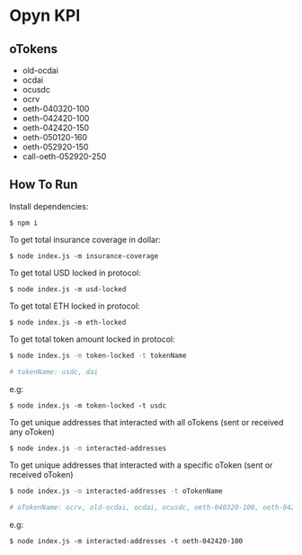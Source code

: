 # Opyn KPI

## oTokens

- old-ocdai
- ocdai
- ocusdc
- ocrv
- oeth-040320-100
- oeth-042420-100
- oeth-042420-150
- oeth-050120-160
- oeth-052920-150
- call-oeth-052920-250

## How To Run

Install dependencies:
```
$ npm i
```

To get total insurance coverage in dollar:
```
$ node index.js -m insurance-coverage
```

To get total USD locked in protocol:
```
$ node index.js -m usd-locked
```

To get total ETH locked in protocol:
```
$ node index.js -m eth-locked
```

To get total token amount locked in protocol:
```bash
$ node index.js -m token-locked -t tokenName

# tokenName: usdc, dai
```
e.g:
```
$ node index.js -m token-locked -t usdc
```
To get unique addresses that interacted with all oTokens (sent or received any oToken)
```bash
$ node index.js -m interacted-addresses
```

To get unique addresses that interacted with a specific oToken (sent or received oToken)
```bash
$ node index.js -m interacted-addresses -t oTokenName

# oTokenName: ocrv, old-ocdai, ocdai, ocusdc, oeth-040320-100, oeth-042420-100, oeth-042420-150, oeth-050120-160, oeth-052920-150, call-oeth-052920-250 or oeth for all oETH token.
```
e.g:
```
$ node index.js -m interacted-addresses -t oeth-042420-100
```